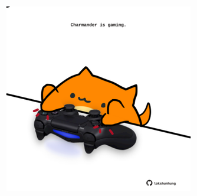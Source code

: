 <!-- built at 25/01/2025, 13:02:43 UTC -->
<p align="center">
  <img width="500" height="500" src="./ReadmeImage.svg">
</p>
